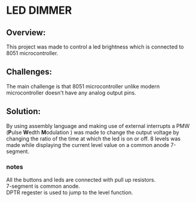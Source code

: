 # LED DIMMER
## Overview:
This project was made to control a led brightness which is connected to 8051 microcontroller. 

## Challenges:
The main challenge is that 8051 microcontroller unlike modern microcontroller doesn't have any analog output pins.

## Solution:
By using assembly language and making use of external interrupts a PMW (**P**ulse **W**edth **M**odulation ) was made to change the output voltage by changing the ratio of the time at which the led is on or off.
8 levels was made while displaying the current level value on a common anode 7-segment.

### notes
All the buttons and leds are connected with pull up resistors.\
7-segment is common anode.\
DPTR regester is used to jump to the level function.
